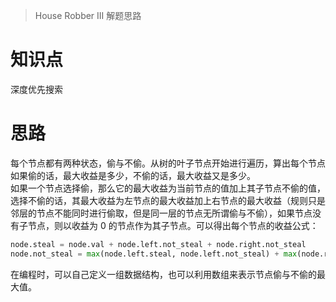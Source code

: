 > House Robber III 解题思路

# 知识点
深度优先搜索

# 思路
每个节点都有两种状态，偷与不偷。从树的叶子节点开始进行遍历，算出每个节点如果偷的话，最大收益是多少，不偷的话，最大收益又是多少。  
如果一个节点选择偷，那么它的最大收益为当前节点的值加上其子节点不偷的值，选择不偷的话，其最大收益为左节点的最大收益加上右节点的最大收益（规则只是邻层的节点不能同时进行偷取，但是同一层的节点无所谓偷与不偷），如果节点没有子节点，则以收益为 0 的节点作为其子节点。可以得出每个节点的收益公式：
```python
node.steal = node.val + node.left.not_steal + node.right.not_steal
node.not_steal = max(node.left.steal, node.left.not_steal) + max(node.right.steal, node.right.not_steal)
```
在编程时，可以自己定义一组数据结构，也可以利用数组来表示节点偷与不偷的最大值。